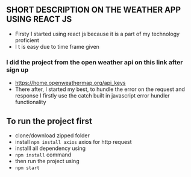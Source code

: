 ## SHORT DESCRIPTION ON THE WEATHER APP USING REACT JS
- Firsty I started using react js because it is a part of my technology proficient
- I t is easy due to time frame given

### I did the project from the open weather api on this link after sign up
- https://home.openweathermap.org/api_keys
- There after, I started my best, to hundle the error on the request and response I firstly use the catch built in javascript error hundler functionality

## To run the project first
- clone/download zipped folder
- install ``npm install axios`` axios for http request
- installl all dependency  using
- ``npm install`` command
- then run the project using
- ``npm start``
